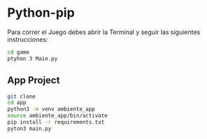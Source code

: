 # Python-pip

Para correr el Juego debes abrir la Terminal y seguir las siguientes instrucciones:

```sh
cd game
ptyhon 3 Main.py
```

## App Project

```sh 
git clone
cd app
python3 -m venv ambiente_app
source ambiente_app/bin/activate
pip install -r requirements.txt
pyton3 main.py
```